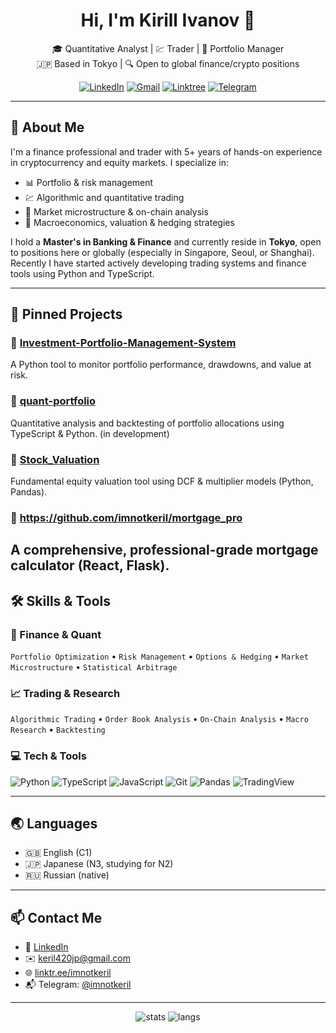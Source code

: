 <h1 align="center">Hi, I'm Kirill Ivanov 👋</h1>

<p align="center">
  🎓 Quantitative Analyst | 💹 Trader | 🧠 Portfolio Manager <br>
  🇯🇵 Based in Tokyo | 🔍 Open to global finance/crypto positions
</p>

<p align="center">
  <a href="https://www.linkedin.com/in/ivanovkirill99/"><img src="https://img.shields.io/badge/LinkedIn-blue?logo=linkedin&logoColor=white" alt="LinkedIn"/></a>
  <a href="mailto:keril420jp@gmail.com"><img src="https://img.shields.io/badge/Gmail-red?logo=gmail&logoColor=white" alt="Gmail"/></a>
  <a href="https://linktr.ee/imnotkeril"><img src="https://img.shields.io/badge/Linktree-green?logo=linktree&logoColor=white" alt="Linktree"/></a>
  <a href="https://t.me/imnotkeril"><img src="https://img.shields.io/badge/Telegram-2CA5E0?logo=telegram&logoColor=white" alt="Telegram"/></a>
</p>

---

## 🧠 About Me

I'm a finance professional and trader with 5+ years of hands-on experience in cryptocurrency and equity markets. I specialize in:

- 📊 Portfolio & risk management
- 💹 Algorithmic and quantitative trading
- 🔬 Market microstructure & on-chain analysis
- 🧮 Macroeconomics, valuation & hedging strategies

I hold a **Master's in Banking & Finance** and currently reside in **Tokyo**, open to positions here or globally (especially in Singapore, Seoul, or Shanghai). Recently I have started actively developing trading systems and finance tools using Python and TypeScript.

---

## 📌 Pinned Projects

### 🔹 [Investment-Portfolio-Management-System](https://github.com/imnotkeril/Investment-Portfolio-Management-System)
A Python tool to monitor portfolio performance, drawdowns, and value at risk.

### 🔹 [quant-portfolio](https://github.com/imnotkeril/quant-portfolio)
Quantitative analysis and backtesting of portfolio allocations using TypeScript & Python. (in development) 

### 🔹 [Stock_Valuation](https://github.com/imnotkeril/Stock_Valuation)
Fundamental equity valuation tool using DCF & multiplier models (Python, Pandas).

### 🔹 https://github.com/imnotkeril/mortgage_pro
A comprehensive, professional-grade mortgage calculator (React, Flask).
---

## 🛠️ Skills & Tools

### 🧠 Finance & Quant
`Portfolio Optimization` • `Risk Management` • `Options & Hedging` • `Market Microstructure` • `Statistical Arbitrage`

### 📈 Trading & Research
`Algorithmic Trading` • `Order Book Analysis` • `On-Chain Analysis` • `Macro Research` • `Backtesting`

### 💻 Tech & Tools
![Python](https://img.shields.io/badge/Python-3776AB?style=flat&logo=python&logoColor=white)
![TypeScript](https://img.shields.io/badge/TypeScript-007ACC?style=flat&logo=typescript&logoColor=white)
![JavaScript](https://img.shields.io/badge/JavaScript-F7DF1E?style=flat&logo=javascript&logoColor=black)
![Git](https://img.shields.io/badge/Git-F05032?style=flat&logo=git&logoColor=white)
![Pandas](https://img.shields.io/badge/Pandas-150458?style=flat&logo=pandas&logoColor=white)
![TradingView](https://img.shields.io/badge/TradingView-0A0A0A?style=flat&logo=tradingview&logoColor=white)

---

## 🌏 Languages

- 🇬🇧 English (C1)
- 🇯🇵 Japanese (N3, studying for N2)
- 🇷🇺 Russian (native)

---

## 📫 Contact Me

- 💼 [LinkedIn](https://www.linkedin.com/in/ivanovkirill99/)
- ✉️ keril420jp@gmail.com
- 🌐 [linktr.ee/imnotkeril](https://linktr.ee/imnotkeril)
- 📬 Telegram: [@imnotkeril](https://t.me/imnotkeril)

---

<p align="center">
  <img src="https://github-readme-stats.vercel.app/api?username=imnotkeril&show_icons=true&theme=algolia" alt="stats"/>
  <img src="https://github-readme-stats.vercel.app/api/top-langs/?username=imnotkeril&layout=compact&theme=algolia" alt="langs"/>
</p>
